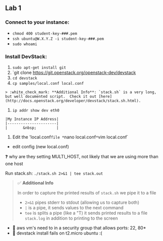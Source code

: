 ## Lab 1

### Connect to your instance:
  * `chmod 400 student-key-###.pem`
  * `ssh ubuntu@W.X.Y.Z -i student-key-###.pem`
  * `sudo whoami`

### Install DevStack:
  1. `sudo apt-get install git`
  1. `git clone https://git.openstack.org/openstack-dev/devstack
  1. `cd devstack`
  1. `cp samples/local.conf local.conf`
  
    > :white_check_mark: **Additional Info**: `stack.sh` is a very long, but well documented script.  Check it out [here](http://docs.openstack.org/developer/devstack/stack.sh.html).

  1. `ip addr show dev eth0` 
  
    |My Instance IP Address|
    |----------------------|
    |       &nbsp;         |
    
  1. Edit the 'local.conf` file
    * `nano local.conf`
    * `vim local.conf`
    
* edit config (new local.conf)

:question: why are they setting MULTI_HOST, not likely that we are using more than one host

Run stack.sh:
`./stack.sh 2>&1 | tee stack.out`

> :white_check_mark: **Additional Info**
>
> In order to capture the printed results of `stack.sh` we pipe it to a file
>
> * `2>&1` pipes stderr to stdout (allowing us to capture both)
> * `|` is a pipe, it sends values to the next command
> * `tee` is splits a pipe (like a "T) it sends printed results to a file `stack.log` in addition to printing to the screen

* :red_circle: aws vm's need to in a security group that allows ports: 22, 80* 
* :red_circle: devstack install fails on t2.micro ubuntu :(
